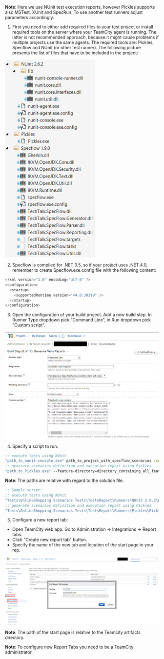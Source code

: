 **Note**: Here we use NUnit test execution reports, however Pickles supports also MSTest, XUnit and SpecRun. To use another test runners adjust parameters accordingly.

1. First you need to either add required files to your test project or install required tools on the server where your TeamCity agent is running. The latter is not recommended approach, because it might cause problems if multiple projects use the same agents.
The required tools are: Pickles, Specflow and NUnit (or other test runner).
The following picture presents the list of files that have to be included in the project:

![](../Images/TeamCityHowTo/required_files.png)


2. Specflow is complied for .NET 3.5, so if your project uses .NET 4.0, remember to create Specflow.exe.config file with the following content: 

  ```csharp 
  <?xml version="1.0" encoding="utf-8" ?> 
  <configuration> 
    <startup> 
      <supportedRuntime version="v4.0.30319" /> 
    </startup> 
  </configuration>
  ```
3. Open the configuration of your build project. Add a new build step. 
In Runner Type dropdown pick "Command Line", in Run dropdown pick "Custom script".

![](../Images/TeamCityHowTo/test_reports.PNG)

4. Specify a script to run:
  ```bat 
  :: execute tests using NUnit 
  "path_to_nunit-console.exe" path_to_project_with_specflow_scenarios /xml:xml_report_output_path 
  :: generate scenarios definition and execution report using Pickles 
  "path_to_Pickles.exe" --feature-directory=directory_containing_all_features --output-directory=Scenarios --test-results-format=nunit --link-results-file= xml_report_output_path  --documentation-format=Dhtml
  ```
**Note**: The paths are relative with regard to the solution file.
  ```bat 
  :: Sample script:
  :: execute tests using NUnit 
  "Tests\OnlineShopping.Scenarios.Tests\TestsReport\Runners\NUnit 2.6.2\nunit-console.exe" Tests\OnlineShopping.Scenarios.Tests\OnlineShopping.Scenarios.Tests.csproj /xml:TestsResult.xml 
  :: generate scenarios definition and execution report using Pickles 
  "Tests\OnlineShopping.Scenarios.Tests\TestsReport\Runners\Pickles\Pickles.exe" --feature-directory=Tests\OnlineShopping.Scenarios.Tests --output-directory=Scenarios --test-results-format=nunit --link-results-file=TestsResult.xml --documentation-format=Dhtml
  ```

5. Configure a new report tab:
  *	Open TeamCity web app. Go to Administration -> Integrations -> Report tabs.
  *	Click "Create new report tab" button.
  *	Specify the name of the new tab and location of the start page in your rep.

![](../Images/TeamCityHowTo/report_config.PNG)
  
**Note**: The path of the start page is relative to the Teamcity artifacts directory.

**Note**: To configure new Report Tabs you need to be a TeamCity administrator.
  





